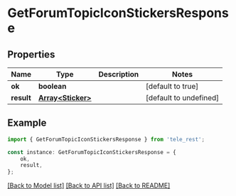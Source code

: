 # GetForumTopicIconStickersResponse


## Properties

Name | Type | Description | Notes
------------ | ------------- | ------------- | -------------
**ok** | **boolean** |  | [default to true]
**result** | [**Array&lt;Sticker&gt;**](Sticker.md) |  | [default to undefined]

## Example

```typescript
import { GetForumTopicIconStickersResponse } from 'tele_rest';

const instance: GetForumTopicIconStickersResponse = {
    ok,
    result,
};
```

[[Back to Model list]](../README.md#documentation-for-models) [[Back to API list]](../README.md#documentation-for-api-endpoints) [[Back to README]](../README.md)
